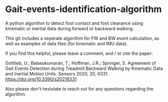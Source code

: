 # Gait-events-identification-algorithm
A python algorithm to detect foot contact and foot clearance using kinematic or inertial data during forward or backward walking.

This git includes a seperate algorithm for FW and BW event calculation, as well as examples of data files (for kinematic and IMU data).

If you find this helpful, please leave a comment, and / or cite the paper:

Gottlieb, U.; Balasukumaran, T.; Hoffman, J.R.; Springer, S. Agreement of Gait Events Detection during Treadmill Backward Walking 
by Kinematic Data and Inertial Motion Units. Sensors 2020, 20, 6331. https://doi.org/10.3390/s20216331

Also please don't hesistate to reach out for any questions regarding the algorithm.
